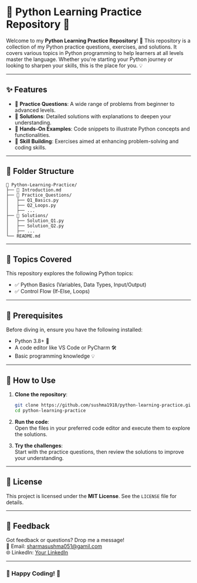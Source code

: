 # 🐍 Python Learning Practice Repository 🎉

Welcome to my **Python Learning Practice Repository**! 🚀 This repository is a collection of my Python practice questions, exercises, and solutions. It covers various topics in Python programming to help learners at all levels master the language. Whether you're starting your Python journey or looking to sharpen your skills, this is the place for you. 💡

---

## ✨ Features
- 📘 **Practice Questions**: A wide range of problems from beginner to advanced levels.
- 🔑 **Solutions**: Detailed solutions with explanations to deepen your understanding.
- 🧪 **Hands-On Examples**: Code snippets to illustrate Python concepts and functionalities.
- 🚀 **Skill Building**: Exercises aimed at enhancing problem-solving and coding skills.

---

## 📂 Folder Structure
```
📁 Python-Learning-Practice/
├── 📝 Introduction.md
├── 📂 Practice_Questions/
│   ├── Q1_Basics.py
│   ├── Q2_Loops.py
│   ├── ...
├── 📂 Solutions/
│   ├── Solution_Q1.py
│   ├── Solution_Q2.py
│   ├── ...
└── README.md
```

---

## 🧵 Topics Covered
This repository explores the following Python topics:
- ✅ Python Basics (Variables, Data Types, Input/Output)
- ✅ Control Flow (If-Else, Loops)
---

## 🔧 Prerequisites
Before diving in, ensure you have the following installed:
- Python 3.8+ 🐍  
- A code editor like VS Code or PyCharm 🛠️  
- Basic programming knowledge 💡  

---

## 🌟 How to Use
1. **Clone the repository**:  
   ```bash
   git clone https://github.com/sushma1918/python-learning-practice.git
   cd python-learning-practice
   ```
2. **Run the code**:  
   Open the files in your preferred code editor and execute them to explore the solutions.

3. **Try the challenges**:  
   Start with the practice questions, then review the solutions to improve your understanding.
---

## 📜 License
This project is licensed under the **MIT License**. See the `LICENSE` file for details.

---

## 💬 Feedback
Got feedback or questions? Drop me a message!  
💌 Email: [sharmasushma051@gamil.com](mailto:sharmasushma051@gmail.com)  
🌐 LinkedIn: [Your LinkedIn](www.linkedin.com/in/sushma-sharma-4b9375168)

---

### 🚀 Happy Coding! 🎉
